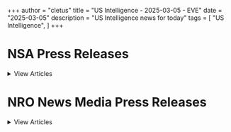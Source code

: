 +++ 
author = "cletus"
title = "US Intelligence - 2025-03-05 - EVE"
date = "2025-03-05"
description = "US Intelligence news for today"
tags = [
    "US Intelligence",
]
+++

# NSA Press Releases

<details>
<summary>View Articles</summary>
<br>

1 - <a href='https://www.google.com/search?q=www.nsa.gov+VIEW+ALL+SPEECHES+AND+TESTIMONIES' target='_blank' rel='noopener noreferrer'>Search - </a> <a href='https://12ft.io/https://www.nsa.gov/Press-Room/Press-Releases-Statements/News-Features/Speeches-and-Testimonies' target='_blank' rel='noopener noreferrer'>VIEW ALL SPEECHES AND TESTIMONIES</a>

2 - <a href='https://www.google.com/search?q=www.nsa.gov+Central+Intelligence+AgencyCentral+Intelligence+Agency' target='_blank' rel='noopener noreferrer'>Search - </a> <a href='https://12ft.io/https://www.nsa.gov/Press-Room/Press-Releases-Statements/' target='_blank' rel='noopener noreferrer'>Central Intelligence AgencyCentral Intelligence Agency</a>

3 - <a href='https://www.google.com/search?q=www.nsa.gov+DCIA+Welcomes+Liz+Lyons+as+Director+of+Public+AffairsPublished+February+18%2C+2025' target='_blank' rel='noopener noreferrer'>Search - </a> <a href='https://12ft.io/https://www.nsa.gov/Press-Room/Press-Releases-Statements/stories/story/dcia-welcomes-liz-lyons-as-director-of-public-affairs/' target='_blank' rel='noopener noreferrer'>DCIA Welcomes Liz Lyons as Director of Public AffairsPublished February 18, 2025</a>

4 - <a href='https://www.google.com/search?q=www.nsa.gov+Michael+Ellis+Sworn+in+as+CIA+Deputy+DirectorPublished+February+10%2C+2025' target='_blank' rel='noopener noreferrer'>Search - </a> <a href='https://12ft.io/https://www.nsa.gov/Press-Room/Press-Releases-Statements/stories/story/michael-ellis-sworn-in-as-cia-deputy-director/' target='_blank' rel='noopener noreferrer'>Michael Ellis Sworn in as CIA Deputy DirectorPublished February 10, 2025</a>

5 - <a href='https://www.google.com/search?q=www.nsa.gov+John+Ratcliffe+Sworn+in+as+CIA+DirectorPublished+January+23%2C+2025' target='_blank' rel='noopener noreferrer'>Search - </a> <a href='https://12ft.io/https://www.nsa.gov/Press-Room/Press-Releases-Statements/stories/story/john-ratcliffe-sworn-in-as-cia-director/' target='_blank' rel='noopener noreferrer'>John Ratcliffe Sworn in as CIA DirectorPublished January 23, 2025</a>

6 - <a href='https://www.google.com/search?q=www.nsa.gov+Statement+by+William+J.+Burns+on+Passing+of+President+Jimmy+CarterPublished+December+29%2C+2024' target='_blank' rel='noopener noreferrer'>Search - </a> <a href='https://12ft.io/https://www.nsa.gov/Press-Room/Press-Releases-Statements/stories/story/statement-by-director-burns-on-passing-of-president-carter/' target='_blank' rel='noopener noreferrer'>Statement by William J. Burns on Passing of President Jimmy CarterPublished December 29, 2024</a>

7 - <a href='https://www.google.com/search?q=www.nsa.gov+CIA+Posts+Instructions+in+Mandarin%2C+Korean%2C+and+Farsi+on+How+to+Securely+Contact+CIAPublished+October+2%2C+2024' target='_blank' rel='noopener noreferrer'>Search - </a> <a href='https://12ft.io/https://www.nsa.gov/Press-Room/Press-Releases-Statements/stories/story/cia-posts-instructions-in-mandarin-korean-and-farsi-on-how-to-securely-contact-cia/' target='_blank' rel='noopener noreferrer'>CIA Posts Instructions in Mandarin, Korean, and Farsi on How to Securely Contact CIAPublished October 2, 2024</a>

8 - <a href='https://www.google.com/search?q=www.nsa.gov+CIA+Strengthening+Response+to+Reports+of+Sexual+Assault+and+Sexual+HarassmentPublished+July+2%2C+2024' target='_blank' rel='noopener noreferrer'>Search - </a> <a href='https://12ft.io/https://www.nsa.gov/Press-Room/Press-Releases-Statements/stories/story/cia-strengthening-response-to-reports-of-sexual-assault-and-sexual-harassment/' target='_blank' rel='noopener noreferrer'>CIA Strengthening Response to Reports of Sexual Assault and Sexual HarassmentPublished July 2, 2024</a>

9 - <a href='https://www.google.com/search?q=www.nsa.gov+CIA+Honors+Fallen+Officers+in+Annual+Ceremony+Marking+the+50th+Anniversary+of+the+Memorial+Wall%C3%A2%C2%80%C2%99s+DedicationPublished+May+17%2C+2024' target='_blank' rel='noopener noreferrer'>Search - </a> <a href='https://12ft.io/https://www.nsa.gov/Press-Room/Press-Releases-Statements/stories/story/cia-honors-fallen-officers-in-annual-ceremony-05-17-2024/' target='_blank' rel='noopener noreferrer'>CIA Honors Fallen Officers in Annual Ceremony Marking the 50th Anniversary of the Memorial Wallâs DedicationPublished May 17, 2024</a>

10 - <a href='https://www.google.com/search?q=www.nsa.gov+IC+OSINT+Strategy+RolloutPublished+March+8%2C+2024' target='_blank' rel='noopener noreferrer'>Search - </a> <a href='https://12ft.io/https://www.nsa.gov/Press-Room/Press-Releases-Statements/stories/story/ic-osint-strategy-rollout/' target='_blank' rel='noopener noreferrer'>IC OSINT Strategy RolloutPublished March 8, 2024</a>

11 - <a href='https://www.google.com/search?q=www.nsa.gov+CIA+Showcases+Tech%2C+Business%2C+and+Career+Opportunities+at+SXSWPublished+March+7%2C+2024' target='_blank' rel='noopener noreferrer'>Search - </a> <a href='https://12ft.io/https://www.nsa.gov/Press-Room/Press-Releases-Statements/stories/story/cia-showcases-tech-business-and-career-opportunities-at-sxsw/' target='_blank' rel='noopener noreferrer'>CIA Showcases Tech, Business, and Career Opportunities at SXSWPublished March 7, 2024</a>

12 - <a href='https://www.google.com/search?q=www.nsa.gov+CIA+Names+Juliane+Gallina+as+Deputy+Director+for+Digital+InnovationPublished+February+7%2C+2024' target='_blank' rel='noopener noreferrer'>Search - </a> <a href='https://12ft.io/https://www.nsa.gov/Press-Room/Press-Releases-Statements/stories/story/cia-names-juliane-gallina-as-deputy-director-for-digital-innovation/' target='_blank' rel='noopener noreferrer'>CIA Names Juliane Gallina as Deputy Director for Digital InnovationPublished February 7, 2024</a>

13 - <a href='https://www.google.com/search?q=www.nsa.gov+Statement+by+William+J.+Burns+on+the+Passing+of+Senator+Dianne+FeinsteinPublished+September+29%2C+2023' target='_blank' rel='noopener noreferrer'>Search - </a> <a href='https://12ft.io/https://www.nsa.gov/Press-Room/Press-Releases-Statements/stories/story/statement-by-william-j-burns-on-the-passing-of-senator-dianne-feinstein/' target='_blank' rel='noopener noreferrer'>Statement by William J. Burns on the Passing of Senator Dianne FeinsteinPublished September 29, 2023</a>

14 - <a href='https://www.google.com/search?q=www.nsa.gov+Statement+By+CIA+Director+William+J.+Burns+on+Invitation+to+Join+CabinetPublished+July+21%2C+2023' target='_blank' rel='noopener noreferrer'>Search - </a> <a href='https://12ft.io/https://www.nsa.gov/Press-Room/Press-Releases-Statements/stories/story/statement-by-cia-director-william-j-burns-on-invitation-to-join-cabinet/' target='_blank' rel='noopener noreferrer'>Statement By CIA Director William J. Burns on Invitation to Join CabinetPublished July 21, 2023</a>

15 - <a href='https://www.google.com/search?q=www.nsa.gov+Center+for+the+Study+of+Intelligence+%28CSI%29' target='_blank' rel='noopener noreferrer'>Search - </a> <a href='https://12ft.io/https://www.nsa.gov/Press-Room/Press-Releases-Statements/resources/csi/' target='_blank' rel='noopener noreferrer'>Center for the Study of Intelligence (CSI)</a>

16 - <a href='https://www.google.com/search?q=www.nsa.gov+Immigration+Authority+Delegation+Program+287%28g%29' target='_blank' rel='noopener noreferrer'>Search - </a> <a href='https://12ft.io/https://www.nsa.gov/Press-Room/Press-Releases-Statements/identify-and-arrest/287g' target='_blank' rel='noopener noreferrer'>Immigration Authority Delegation Program 287(g)</a>

17 - <a href='https://www.google.com/search?q=www.nsa.gov+Learn+more+abouthow+to+check+inwith+a+localICE+office' target='_blank' rel='noopener noreferrer'>Search - </a> <a href='https://12ft.io/https://www.nsa.gov/Press-Room/Press-Releases-Statements/check-in' target='_blank' rel='noopener noreferrer'>Learn more abouthow to check inwith a localICE office</a>

18 - <a href='https://www.google.com/search?q=www.nsa.gov+Upholding+Fairness+in+Global+Trade' target='_blank' rel='noopener noreferrer'>Search - </a> <a href='https://12ft.io/https://www.nsa.gov/Press-Room/Press-Releases-Statements/about-ice/hsi/priorities/upholding-fairness-in-global-trade' target='_blank' rel='noopener noreferrer'>Upholding Fairness in Global Trade</a>

19 - <a href='https://www.google.com/search?q=www.nsa.gov+Florida+woman+ordered+to+pay+%243%2B+million+for+wire%2C+tax+fraud+scheme' target='_blank' rel='noopener noreferrer'>Search - </a> <a href='https://12ft.io/https://www.nsa.gov/Press-Room/Press-Releases-Statements/news/releases/florida-woman-ordered-pay-3-million-wire-tax-fraud-scheme' target='_blank' rel='noopener noreferrer'>Florida woman ordered to pay $3+ million for wire, tax fraud scheme</a>

20 - <a href='https://www.google.com/search?q=www.nsa.gov+Jacksonville+restauranter+pleads+guilty+to+harboring+illegal+aliens' target='_blank' rel='noopener noreferrer'>Search - </a> <a href='https://12ft.io/https://www.nsa.gov/Press-Room/Press-Releases-Statements/news/releases/jacksonville-restauranter-pleads-guilty-harboring-illegal-aliens' target='_blank' rel='noopener noreferrer'>Jacksonville restauranter pleads guilty to harboring illegal aliens</a>

21 - <a href='https://www.google.com/search?q=www.nsa.gov+Honduran+national+arrested%2C+charged+with+possession+of+counterfeit+green+card%2C+illegal+re-entry' target='_blank' rel='noopener noreferrer'>Search - </a> <a href='https://12ft.io/https://www.nsa.gov/Press-Room/Press-Releases-Statements/news/releases/honduran-national-arrested-charged-possession-counterfeit-green-card-illegal-re-entry' target='_blank' rel='noopener noreferrer'>Honduran national arrested, charged with possession of counterfeit green card, illegal re-entry</a>

22 - <a href='https://www.google.com/search?q=www.nsa.gov+ICE+Cincinnati+arrests+Bulgarian+with+firearm+and+eluding+conviction' target='_blank' rel='noopener noreferrer'>Search - </a> <a href='https://12ft.io/https://www.nsa.gov/Press-Room/Press-Releases-Statements/news/releases/ice-cincinnati-arrests-bulgarian-firearm-and-eluding-conviction' target='_blank' rel='noopener noreferrer'>ICE Cincinnati arrests Bulgarian with firearm and eluding conviction</a>

23 - <a href='https://www.google.com/search?q=www.nsa.gov+Illegal+alien+who+threatened+ICE+agent%E2%80%99s+life+arrested+in+connection+with+human+smuggling+ring%2C+deaths+of+7' target='_blank' rel='noopener noreferrer'>Search - </a> <a href='https://12ft.io/https://www.nsa.gov/Press-Room/Press-Releases-Statements/news/releases/illegal-alien-who-threatened-ice-agents-life-arrested-connection-human-smuggling-ring' target='_blank' rel='noopener noreferrer'>Illegal alien who threatened ICE agent’s life arrested in connection with human smuggling ring, deaths of 7</a>

24 - <a href='https://www.google.com/search?q=www.nsa.gov+ICE+Laredo%2C+federal+partner+investigation+results+in+the+arrest+of+a+Texas+woman+for+attempting+to+smuggle+9-year-old+twins+through+Laredo' target='_blank' rel='noopener noreferrer'>Search - </a> <a href='https://12ft.io/https://www.nsa.gov/Press-Room/Press-Releases-Statements/news/releases/ice-laredo-federal-partner-investigation-results-arrest-texas-woman-attempting' target='_blank' rel='noopener noreferrer'>ICE Laredo, federal partner investigation results in the arrest of a Texas woman for attempting to smuggle 9-year-old twins through Laredo</a>

25 - <a href='https://www.google.com/search?q=www.nsa.gov+ICE%2C+FBI+arrest+high-ranking+MS-13+leader+who+controlled+gang+activities+in+US%2C+Mexico%2C+Europe' target='_blank' rel='noopener noreferrer'>Search - </a> <a href='https://12ft.io/https://www.nsa.gov/Press-Room/Press-Releases-Statements/news/releases/ice-fbi-arrest-high-ranking-ms-13-leader-who-controlled-gang-activities-us-mexico' target='_blank' rel='noopener noreferrer'>ICE, FBI arrest high-ranking MS-13 leader who controlled gang activities in US, Mexico, Europe</a>

26 - <a href='https://www.google.com/search?q=www.nsa.gov+ICE+Boston%2C+law+enforcement+partners+arrest+illegal+Haitian+alien+charged+in+Massachusetts+with+sex+crimes%2C+witness+intimidation' target='_blank' rel='noopener noreferrer'>Search - </a> <a href='https://12ft.io/https://www.nsa.gov/Press-Room/Press-Releases-Statements/news/releases/ice-boston-law-enforcement-partners-arrest-illegal-haitian-alien-charged' target='_blank' rel='noopener noreferrer'>ICE Boston, law enforcement partners arrest illegal Haitian alien charged in Massachusetts with sex crimes, witness intimidation</a>

27 - <a href='https://www.google.com/search?q=www.nsa.gov+Ecuadoran+man+sentenced+to+more+than+26+years+in+prison+for+recording+his+sexual+abuse+of+a+minor+in+Connecticut' target='_blank' rel='noopener noreferrer'>Search - </a> <a href='https://12ft.io/https://www.nsa.gov/Press-Room/Press-Releases-Statements/news/releases/ecuadoran-man-sentenced-more-26-years-prison-recording-his-sexual-abuse-minor' target='_blank' rel='noopener noreferrer'>Ecuadoran man sentenced to more than 26 years in prison for recording his sexual abuse of a minor in Connecticut</a>

28 - <a href='https://www.google.com/search?q=www.nsa.gov+Houston+resident+heads+to+prison+for+trafficking+fentanyl+in+hidden+compartment+following+ICE+Rio+Grande+Valley%2C+federal+partner+investigation' target='_blank' rel='noopener noreferrer'>Search - </a> <a href='https://12ft.io/https://www.nsa.gov/Press-Room/Press-Releases-Statements/news/releases/houston-resident-heads-prison-trafficking-fentanyl-hidden-compartment-following-ice' target='_blank' rel='noopener noreferrer'>Houston resident heads to prison for trafficking fentanyl in hidden compartment following ICE Rio Grande Valley, federal partner investigation</a>

29 - <a href='https://www.google.com/search?q=www.nsa.gov+ICE+Boston+removes+illegal+Honduran+national+wanted+for+homicide+in+home+country' target='_blank' rel='noopener noreferrer'>Search - </a> <a href='https://12ft.io/https://www.nsa.gov/Press-Room/Press-Releases-Statements/news/releases/ice-boston-removes-illegal-honduran-national-wanted-homicide-home-country' target='_blank' rel='noopener noreferrer'>ICE Boston removes illegal Honduran national wanted for homicide in home country</a>

30 - <a href='https://www.google.com/search?q=www.nsa.gov+ICE+investigation+leads+to+more+than+13+years+in+federal+prison+for+Washington+State+man+convicted+of+coercing+and+sexually+exploiting+a+minor+online' target='_blank' rel='noopener noreferrer'>Search - </a> <a href='https://12ft.io/https://www.nsa.gov/Press-Room/Press-Releases-Statements/news/releases/ice-investigation-leads-more-13-years-federal-prison-washington-state-man-convicted' target='_blank' rel='noopener noreferrer'>ICE investigation leads to more than 13 years in federal prison for Washington State man convicted of coercing and sexually exploiting a minor online</a>

31 - <a href='https://www.google.com/search?q=www.nsa.gov+Dominican+national+passes+away+at+Centro+Medico+Hospital+in+San+Juan+after+narcotics%2Fhuman+smuggling+interdiction' target='_blank' rel='noopener noreferrer'>Search - </a> <a href='https://12ft.io/https://www.nsa.gov/Press-Room/Press-Releases-Statements/news/releases/dominican-national-passes-away-centro-medico-hospital-san-juan-after-narcoticshuman' target='_blank' rel='noopener noreferrer'>Dominican national passes away at Centro Medico Hospital in San Juan after narcotics/human smuggling interdiction</a>

32 - <a href='https://www.google.com/search?q=www.nsa.gov+ICE+worksite+enforcement+operation+results+in+multiple+arrests+in+Mississippi' target='_blank' rel='noopener noreferrer'>Search - </a> <a href='https://12ft.io/https://www.nsa.gov/Press-Room/Press-Releases-Statements/news/releases/ice-worksite-enforcement-operation-results-multiple-arrests-mississippi' target='_blank' rel='noopener noreferrer'>ICE worksite enforcement operation results in multiple arrests in Mississippi</a>

33 - <a href='https://www.google.com/search?q=www.nsa.gov+Nigerian+national+pleads+guilty+to+operating+%243M+romance+scheme+that+preyed+on+elderly%2C+other+vulnerable+populations' target='_blank' rel='noopener noreferrer'>Search - </a> <a href='https://12ft.io/https://www.nsa.gov/Press-Room/Press-Releases-Statements/news/releases/nigerian-national-pleads-guilty-operating-3m-romance-scheme-preyed-elderly-other' target='_blank' rel='noopener noreferrer'>Nigerian national pleads guilty to operating $3M romance scheme that preyed on elderly, other vulnerable populations</a>

34 - <a href='https://www.google.com/search?q=www.nsa.gov+ICE+partnership+program+aids+in+apprehension+of+criminal+aliens+following+high-speed+chase+in+Frederick+County' target='_blank' rel='noopener noreferrer'>Search - </a> <a href='https://12ft.io/https://www.nsa.gov/Press-Room/Press-Releases-Statements/news/releases/ice-partnership-program-aids-apprehension-criminal-aliens-following-high-speed-chase' target='_blank' rel='noopener noreferrer'>ICE partnership program aids in apprehension of criminal aliens following high-speed chase in Frederick County</a>

35 - <a href='https://www.google.com/search?q=www.nsa.gov+ICE+Dallas+removes+Pakistani+national+identified+as+a+national+security+priority' target='_blank' rel='noopener noreferrer'>Search - </a> <a href='https://12ft.io/https://www.nsa.gov/Press-Room/Press-Releases-Statements/news/releases/ice-dallas-removes-pakistani-national-identified-national-security-priority' target='_blank' rel='noopener noreferrer'>ICE Dallas removes Pakistani national identified as a national security priority</a>

36 - <a href='https://www.google.com/search?q=www.nsa.gov+El+Paso+man+sentenced+to+15+years+in+federal+prison+for+child+pornography+charges' target='_blank' rel='noopener noreferrer'>Search - </a> <a href='https://12ft.io/https://www.nsa.gov/Press-Room/Press-Releases-Statements/news/releases/el-paso-man-sentenced-15-years-federal-prison-child-pornography-charges' target='_blank' rel='noopener noreferrer'>El Paso man sentenced to 15 years in federal prison for child pornography charges</a>

37 - <a href='https://www.google.com/search?q=www.nsa.gov+ICE+San+Diego+arrests+Guatemalan+national+with+criminal+history' target='_blank' rel='noopener noreferrer'>Search - </a> <a href='https://12ft.io/https://www.nsa.gov/Press-Room/Press-Releases-Statements/news/releases/ice-san-diego-arrests-guatemalan-national-criminal-history' target='_blank' rel='noopener noreferrer'>ICE San Diego arrests Guatemalan national with criminal history</a>

38 - <a href='https://www.google.com/search?q=www.nsa.gov+ICE+San+Diego+arrests+Mexican+national+with+multiple+DUI+charges' target='_blank' rel='noopener noreferrer'>Search - </a> <a href='https://12ft.io/https://www.nsa.gov/Press-Room/Press-Releases-Statements/news/releases/ice-san-diego-arrests-mexican-national-multiple-dui-charges' target='_blank' rel='noopener noreferrer'>ICE San Diego arrests Mexican national with multiple DUI charges</a>

39 - <a href='https://www.google.com/search?q=www.nsa.gov+Previously+deported+Honduran+arrested+for+illegal+reentry' target='_blank' rel='noopener noreferrer'>Search - </a> <a href='https://12ft.io/https://www.nsa.gov/Press-Room/Press-Releases-Statements/news/releases/previously-deported-honduran-arrested-illegal-reentry' target='_blank' rel='noopener noreferrer'>Previously deported Honduran arrested for illegal reentry</a>

40 - <a href='https://www.google.com/search?q=www.nsa.gov+ICE+Phoenix%2C+law+enforcement+partners+arrest+illegal+Guatemalan+gang+member+convicted+of+racketeering%2C+and+possession+of+an+unregistered+firearm+in+Arizona' target='_blank' rel='noopener noreferrer'>Search - </a> <a href='https://12ft.io/https://www.nsa.gov/Press-Room/Press-Releases-Statements/news/releases/ice-phoenix-law-enforcement-partners-arrest-illegal-guatemalan-gang-member-convicted' target='_blank' rel='noopener noreferrer'>ICE Phoenix, law enforcement partners arrest illegal Guatemalan gang member convicted of racketeering, and possession of an unregistered firearm in Arizona</a>

41 - <a href='https://www.google.com/search?q=www.nsa.gov+ICE+HSI+Washington%2C+D.C.+investigation+lands+illegal+Dominican+alien+more+than+15+years+in+prison' target='_blank' rel='noopener noreferrer'>Search - </a> <a href='https://12ft.io/https://www.nsa.gov/Press-Room/Press-Releases-Statements/news/releases/ice-hsi-washington-dc-investigation-lands-illegal-dominican-alien-more-15-years' target='_blank' rel='noopener noreferrer'>ICE HSI Washington, D.C. investigation lands illegal Dominican alien more than 15 years in prison</a>

42 - <a href='https://www.google.com/search?q=www.nsa.gov+ICE+arrests+MS-13+gang+member+in+Iowa' target='_blank' rel='noopener noreferrer'>Search - </a> <a href='https://12ft.io/https://www.nsa.gov/Press-Room/Press-Releases-Statements/news/releases/ice-arrests-ms-13-gang-member-iowa' target='_blank' rel='noopener noreferrer'>ICE arrests MS-13 gang member in Iowa</a>

43 - <a href='https://www.google.com/search?q=www.nsa.gov+ICE+Washington%2C+D.C.+arrests+illegal+Haitian+national+charged+with+assault%2C+firearms+crimes' target='_blank' rel='noopener noreferrer'>Search - </a> <a href='https://12ft.io/https://www.nsa.gov/Press-Room/Press-Releases-Statements/news/releases/ice-washington-dc-arrests-illegal-haitian-national-charged-assault-firearms-crimes' target='_blank' rel='noopener noreferrer'>ICE Washington, D.C. arrests illegal Haitian national charged with assault, firearms crimes</a>

44 - <a href='https://www.google.com/search?q=www.nsa.gov+Information+on+Photo%2C+Video+and+Audio+Use+Guidelines' target='_blank' rel='noopener noreferrer'>Search - </a> <a href='https://12ft.io/https://www.nsa.gov/Press-Room/Press-Releases-Statements/multimedia#useGuide' target='_blank' rel='noopener noreferrer'>Information on Photo, Video and Audio Use Guidelines</a>

45 - <a href='https://www.google.com/search?q=www.nsa.gov+Certified+fire+and+arson+training' target='_blank' rel='noopener noreferrer'>Search - </a> <a href='https://12ft.io/https://www.nsa.gov/Press-Room/Press-Releases-Statements/arson/advanced-fire-and-arson-training-complex' target='_blank' rel='noopener noreferrer'>Certified fire and arson training</a>

46 - <a href='https://www.google.com/search?q=www.nsa.gov+Prevent+all+cigarette+trafficking+%28PACT%29+act' target='_blank' rel='noopener noreferrer'>Search - </a> <a href='https://12ft.io/https://www.nsa.gov/Press-Room/Press-Releases-Statements/alcohol-tobacco/prevent-all-cigarette-trafficking-pact-act' target='_blank' rel='noopener noreferrer'>Prevent all cigarette trafficking (PACT) act</a>

47 - <a href='https://www.google.com/search?q=www.nsa.gov+Reporting%2C+shipping+and+tax+compliance+requirements' target='_blank' rel='noopener noreferrer'>Search - </a> <a href='https://12ft.io/https://www.nsa.gov/Press-Room/Press-Releases-Statements/alcohol-tobacco/prevent-all-cigarette-trafficking-pact-act/tobacco-sellers-reporting-shipping-and-tax-compliance-requirements' target='_blank' rel='noopener noreferrer'>Reporting, shipping and tax compliance requirements</a>

48 - <a href='https://www.google.com/search?q=www.nsa.gov+Contraband+Cigarette+Trafficking+Act+%28CCTA%29' target='_blank' rel='noopener noreferrer'>Search - </a> <a href='https://12ft.io/https://www.nsa.gov/Press-Room/Press-Releases-Statements/alcohol-tobacco/contraband-cigarette-trafficking-act' target='_blank' rel='noopener noreferrer'>Contraband Cigarette Trafficking Act (CCTA)</a>

49 - <a href='https://www.google.com/search?q=www.nsa.gov+CCTA+Reporting%2C+Compliance+and+Tax+Requirements' target='_blank' rel='noopener noreferrer'>Search - </a> <a href='https://12ft.io/https://www.nsa.gov/Press-Room/Press-Releases-Statements/alcohol-tobacco/contraband-cigarette-trafficking-act/contraband-cigarette-trafficking-act-ccta-reporting-compliance-and-tax-requirements' target='_blank' rel='noopener noreferrer'>CCTA Reporting, Compliance and Tax Requirements</a>

50 - <a href='https://www.google.com/search?q=www.nsa.gov+How+To+Do+Business+With+Us' target='_blank' rel='noopener noreferrer'>Search - </a> <a href='https://12ft.io/https://www.nsa.gov/Press-Room/Press-Releases-Statements/work-with-nro/How-to-do-business-with-us/' target='_blank' rel='noopener noreferrer'>How To Do Business With Us</a>

51 - <a href='https://www.google.com/search?q=www.nsa.gov+Office+of+Equal+Employment+Opportunity+%28OEEO%29' target='_blank' rel='noopener noreferrer'>Search - </a> <a href='https://12ft.io/https://www.nsa.gov/Press-Room/Press-Releases-Statements/Resources/Working-at-NRO/' target='_blank' rel='noopener noreferrer'>Office of Equal Employment Opportunity (OEEO)</a>

52 - <a href='https://www.google.com/search?q=www.nsa.gov+Freedom+of+Information+Act+%28FOIA%29' target='_blank' rel='noopener noreferrer'>Search - </a> <a href='https://12ft.io/https://www.nsa.gov/Press-Room/Press-Releases-Statements/foia-home/' target='_blank' rel='noopener noreferrer'>Freedom of Information Act (FOIA)</a>

</details>

# NRO News Media Press Releases

<details>
<summary>View Articles</summary>
<br>

1 - <a href='https://www.google.com/search?q=www.nro.gov+January+24%2C+2025NRO%2C+in+partnership+with+the+U.S.+Navy+and+New+Zealand+Defence+Force%2C+Successfully+Launches+Research+%26+Development+DemonstratorThe+National+Reconnaissance+Office+%28NRO%29%2C+in+partnership+with+the+Naval+Postgraduate+School+%28NPS%29' target='_blank' rel='noopener noreferrer'>Search - </a> <a href='https://12ft.io/https://www.nro.gov/news-media-featured-stories/news-media-press-releases/Archived-Press-Releases/Press-Release-Article/Article/4039950/nro-in-partnership-with-the-us-navy-and-new-zealand-defence-force-successfully/' target='_blank' rel='noopener noreferrer'>January 24, 2025NRO, in partnership with the U.S. Navy and New Zealand Defence Force, Successfully Launches Research & Development DemonstratorThe National Reconnaissance Office (NRO), in partnership with the Naval Postgraduate School (NPS)</a>

2 - <a href='https://www.google.com/search?q=www.nro.gov+January+10%2C+2025NRO+Successfully+Launches+First+Mission+of+2025+with+NROL-153' target='_blank' rel='noopener noreferrer'>Search - </a> <a href='https://12ft.io/https://www.nro.gov/news-media-featured-stories/news-media-press-releases/Archived-Press-Releases/Press-Release-Article/Article/4025552/nro-successfully-launches-first-mission-of-2025-with-nrol-153/' target='_blank' rel='noopener noreferrer'>January 10, 2025NRO Successfully Launches First Mission of 2025 with NROL-153</a>

3 - <a href='https://www.google.com/search?q=www.nro.gov+December+17%2C+2024NRO+Launches+Sixth+Mission+of+Proliferated+Architecture+with+NROL-149' target='_blank' rel='noopener noreferrer'>Search - </a> <a href='https://12ft.io/https://www.nro.gov/news-media-featured-stories/news-media-press-releases/Archived-Press-Releases/Press-Release-Article/Article/4006919/nro-launches-sixth-mission-of-proliferated-architecture-with-nrol-149/' target='_blank' rel='noopener noreferrer'>December 17, 2024NRO Launches Sixth Mission of Proliferated Architecture with NROL-149</a>

4 - <a href='https://www.google.com/search?q=www.nro.gov+November+30%2C+2024NRO+Launches+Fifth+Proliferated+Architecture+Mission+with+NROL-126' target='_blank' rel='noopener noreferrer'>Search - </a> <a href='https://12ft.io/https://www.nro.gov/news-media-featured-stories/news-media-press-releases/Archived-Press-Releases/Press-Release-Article/Article/3981268/nro-launches-fifth-proliferated-architecture-mission-with-nrol-126/' target='_blank' rel='noopener noreferrer'>November 30, 2024NRO Launches Fifth Proliferated Architecture Mission with NROL-126</a>

5 - <a href='https://www.google.com/search?q=www.nro.gov+November+15%2C+2024NRO+Achieves+16th+Consecutive+Clean+Audit' target='_blank' rel='noopener noreferrer'>Search - </a> <a href='https://12ft.io/https://www.nro.gov/news-media-featured-stories/news-media-press-releases/Archived-Press-Releases/Press-Release-Article/Article/3966068/nro-achieves-16th-consecutive-clean-audit/' target='_blank' rel='noopener noreferrer'>November 15, 2024NRO Achieves 16th Consecutive Clean Audit</a>

6 - <a href='https://www.google.com/search?q=www.nro.gov+October+30%2C+2024NRO+Awards+BAA+for+Agile+Launch+Innovation+and+Strategic+Technology+Advancement+%28BALISTA%29+Contracts' target='_blank' rel='noopener noreferrer'>Search - </a> <a href='https://12ft.io/https://www.nro.gov/news-media-featured-stories/news-media-press-releases/Archived-Press-Releases/Press-Release-Article/Article/3951155/nro-awards-baa-for-agile-launch-innovation-and-strategic-technology-advancement/' target='_blank' rel='noopener noreferrer'>October 30, 2024NRO Awards BAA for Agile Launch Innovation and Strategic Technology Advancement (BALISTA) Contracts</a>

7 - <a href='https://www.google.com/search?q=www.nro.gov+October+24%2C+2024NRO+Launches+Fourth+Mission+of+Proliferated+System+with+NROL-167' target='_blank' rel='noopener noreferrer'>Search - </a> <a href='https://12ft.io/https://www.nro.gov/news-media-featured-stories/news-media-press-releases/Archived-Press-Releases/Press-Release-Article/Article/3945317/nro-launches-fourth-mission-of-proliferated-system-with-nrol-167/' target='_blank' rel='noopener noreferrer'>October 24, 2024NRO Launches Fourth Mission of Proliferated System with NROL-167</a>

8 - <a href='https://www.google.com/search?q=www.nro.gov+September+06%2C+2024NRO+Continues+Persistent+Launch+Cadence+with+NROL-113' target='_blank' rel='noopener noreferrer'>Search - </a> <a href='https://12ft.io/https://www.nro.gov/news-media-featured-stories/news-media-press-releases/Archived-Press-Releases/Press-Release-Article/Article/3896681/nro-continues-persistent-launch-cadence-with-nrol-113/' target='_blank' rel='noopener noreferrer'>September 06, 2024NRO Continues Persistent Launch Cadence with NROL-113</a>

</details>

